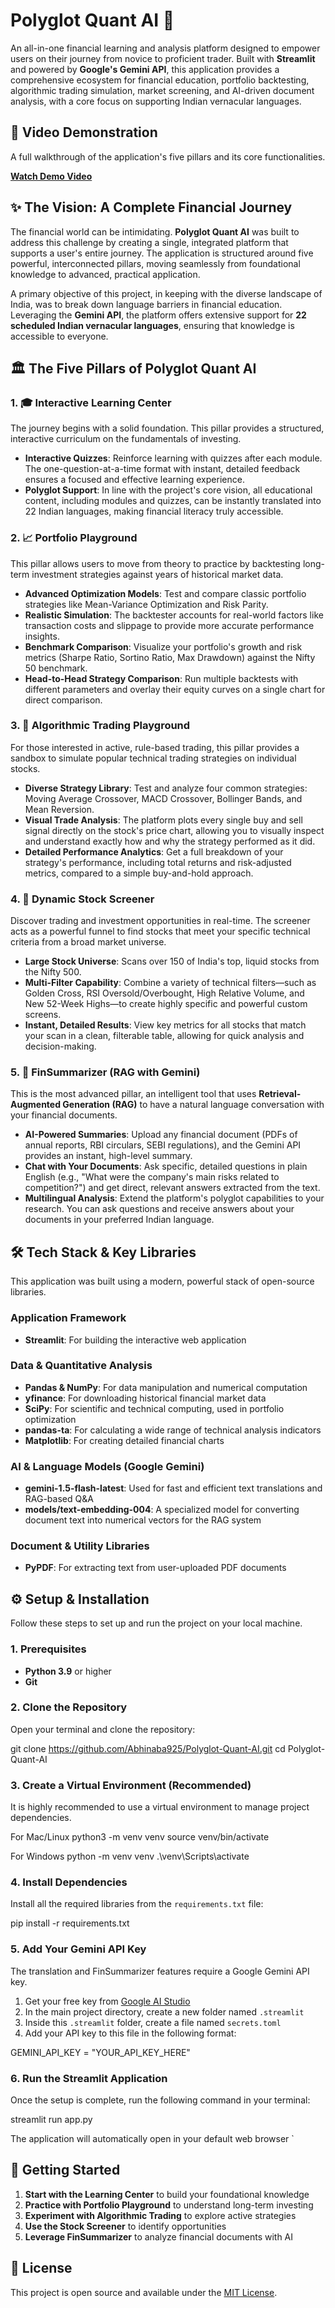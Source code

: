 # Polyglot Quant AI 🚀

An all-in-one financial learning and analysis platform designed to empower users on their journey from novice to proficient trader. Built with **Streamlit** and powered by **Google's Gemini API**, this application provides a comprehensive ecosystem for financial education, portfolio backtesting, algorithmic trading simulation, market screening, and AI-driven document analysis, with a core focus on supporting Indian vernacular languages.

## 🎥 Video Demonstration

A full walkthrough of the application's five pillars and its core functionalities.

**[Watch Demo Video](https://www.youtube.com/watch?v=-HAKIyURp7I)**

## ✨ The Vision: A Complete Financial Journey

The financial world can be intimidating. **Polyglot Quant AI** was built to address this challenge by creating a single, integrated platform that supports a user's entire journey. The application is structured around five powerful, interconnected pillars, moving seamlessly from foundational knowledge to advanced, practical application.

A primary objective of this project, in keeping with the diverse landscape of India, was to break down language barriers in financial education. Leveraging the **Gemini API**, the platform offers extensive support for **22 scheduled Indian vernacular languages**, ensuring that knowledge is accessible to everyone.

## 🏛️ The Five Pillars of Polyglot Quant AI

### 1. 🎓 Interactive Learning Center

The journey begins with a solid foundation. This pillar provides a structured, interactive curriculum on the fundamentals of investing.

- **Interactive Quizzes**: Reinforce learning with quizzes after each module. The one-question-at-a-time format with instant, detailed feedback ensures a focused and effective learning experience.
- **Polyglot Support**: In line with the project's core vision, all educational content, including modules and quizzes, can be instantly translated into 22 Indian languages, making financial literacy truly accessible.

### 2. 📈 Portfolio Playground

This pillar allows users to move from theory to practice by backtesting long-term investment strategies against years of historical market data.

- **Advanced Optimization Models**: Test and compare classic portfolio strategies like Mean-Variance Optimization and Risk Parity.
- **Realistic Simulation**: The backtester accounts for real-world factors like transaction costs and slippage to provide more accurate performance insights.
- **Benchmark Comparison**: Visualize your portfolio's growth and risk metrics (Sharpe Ratio, Sortino Ratio, Max Drawdown) against the Nifty 50 benchmark.
- **Head-to-Head Strategy Comparison**: Run multiple backtests with different parameters and overlay their equity curves on a single chart for direct comparison.

### 3. 🤖 Algorithmic Trading Playground

For those interested in active, rule-based trading, this pillar provides a sandbox to simulate popular technical trading strategies on individual stocks.

- **Diverse Strategy Library**: Test and analyze four common strategies: Moving Average Crossover, MACD Crossover, Bollinger Bands, and Mean Reversion.
- **Visual Trade Analysis**: The platform plots every single buy and sell signal directly on the stock's price chart, allowing you to visually inspect and understand exactly how and why the strategy performed as it did.
- **Detailed Performance Analytics**: Get a full breakdown of your strategy's performance, including total returns and risk-adjusted metrics, compared to a simple buy-and-hold approach.

### 4. 🔎 Dynamic Stock Screener

Discover trading and investment opportunities in real-time. The screener acts as a powerful funnel to find stocks that meet your specific technical criteria from a broad market universe.

- **Large Stock Universe**: Scans over 150 of India's top, liquid stocks from the Nifty 500.
- **Multi-Filter Capability**: Combine a variety of technical filters—such as Golden Cross, RSI Oversold/Overbought, High Relative Volume, and New 52-Week Highs—to create highly specific and powerful custom screens.
- **Instant, Detailed Results**: View key metrics for all stocks that match your scan in a clean, filterable table, allowing for quick analysis and decision-making.

### 5. 📄 FinSummarizer (RAG with Gemini)

This is the most advanced pillar, an intelligent tool that uses **Retrieval-Augmented Generation (RAG)** to have a natural language conversation with your financial documents.

- **AI-Powered Summaries**: Upload any financial document (PDFs of annual reports, RBI circulars, SEBI regulations), and the Gemini API provides an instant, high-level summary.
- **Chat with Your Documents**: Ask specific, detailed questions in plain English (e.g., "What were the company's main risks related to competition?") and get direct, relevant answers extracted from the text.
- **Multilingual Analysis**: Extend the platform's polyglot capabilities to your research. You can ask questions and receive answers about your documents in your preferred Indian language.

## 🛠️ Tech Stack & Key Libraries

This application was built using a modern, powerful stack of open-source libraries.

### Application Framework
- **Streamlit**: For building the interactive web application

### Data & Quantitative Analysis
- **Pandas & NumPy**: For data manipulation and numerical computation
- **yfinance**: For downloading historical financial market data
- **SciPy**: For scientific and technical computing, used in portfolio optimization
- **pandas-ta**: For calculating a wide range of technical analysis indicators
- **Matplotlib**: For creating detailed financial charts

### AI & Language Models (Google Gemini)
- **gemini-1.5-flash-latest**: Used for fast and efficient text translations and RAG-based Q&A
- **models/text-embedding-004**: A specialized model for converting document text into numerical vectors for the RAG system

### Document & Utility Libraries
- **PyPDF**: For extracting text from user-uploaded PDF documents

## ⚙️ Setup & Installation

Follow these steps to set up and run the project on your local machine.

### 1. Prerequisites

- **Python 3.9** or higher
- **Git**

### 2. Clone the Repository

Open your terminal and clone the repository:

git clone https://github.com/Abhinaba925/Polyglot-Quant-AI.git
cd Polyglot-Quant-AI


### 3. Create a Virtual Environment (Recommended)

It is highly recommended to use a virtual environment to manage project dependencies.

For Mac/Linux
python3 -m venv venv
source venv/bin/activate

For Windows
python -m venv venv
.\venv\Scripts\activate


### 4. Install Dependencies

Install all the required libraries from the `requirements.txt` file:

pip install -r requirements.txt


### 5. Add Your Gemini API Key

The translation and FinSummarizer features require a Google Gemini API key.

1. Get your free key from [Google AI Studio](https://aistudio.google.com/)
2. In the main project directory, create a new folder named `.streamlit`
3. Inside this `.streamlit` folder, create a file named `secrets.toml`
4. Add your API key to this file in the following format:

GEMINI_API_KEY = "YOUR_API_KEY_HERE"


### 6. Run the Streamlit Application

Once the setup is complete, run the following command in your terminal:

streamlit run app.py


The application will automatically open in your default web browser `

## 🚀 Getting Started

1. **Start with the Learning Center** to build your foundational knowledge
2. **Practice with Portfolio Playground** to understand long-term investing
3. **Experiment with Algorithmic Trading** to explore active strategies
4. **Use the Stock Screener** to identify opportunities
5. **Leverage FinSummarizer** to analyze financial documents with AI


## 📄 License

This project is open source and available under the [MIT License](LICENSE).
